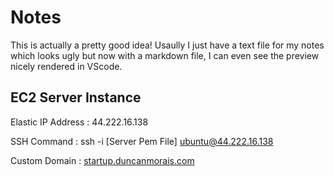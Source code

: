 # Notes

This is actually a pretty good idea! Usaully I just have a text file for my notes which looks ugly but now with a markdown file, I can even see the preview nicely rendered in VScode.

## EC2 Server Instance
Elastic IP Address : 44.222.16.138

SSH Command : ssh -i [Server Pem File] ubuntu@44.222.16.138

Custom Domain : [startup.duncanmorais.com](http://startup.duncanmorais.com)

